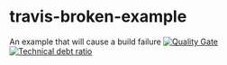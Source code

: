 
# travis-broken-example

An example that will cause a build failure
[![Quality Gate](https://meltwatersecurityguild.cf/api/badges/gate?key=document-modification-service)](https://meltwatersecurityguild.cf/dashboard/index/document-modification-service)
[![Technical debt ratio](https://meltwatersecurityguild.cf/api/badges/measure?key=document-modification-service&metric=sqale_debt_ratio)](https://meltwatersecurityguild.cf/dashboard/index/document-modification-service) 
